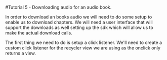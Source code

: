 #Tutorial 5 - Downloading audio for an audio book.

In order to download an books audio we will need to do some setup to enable us to download chapters.
We will need a user interface that will support the downloads as well setting up the sdk which will
allow us to make the actual download calls.
 
The first thing we need to do is setup a click listener. We'll need to create a custom click listener
 for the recycler view we are using as the onclick only returns a view. 